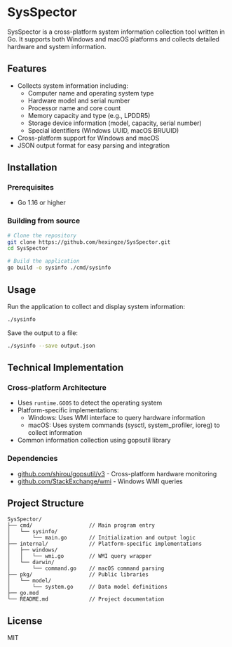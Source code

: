 # SysSpector

SysSpector is a cross-platform system information collection tool written in Go. It supports both Windows and macOS platforms and collects detailed hardware and system information.

## Features

- Collects system information including:
  - Computer name and operating system type
  - Hardware model and serial number
  - Processor name and core count
  - Memory capacity and type (e.g., LPDDR5)
  - Storage device information (model, capacity, serial number)
  - Special identifiers (Windows UUID, macOS BRUUID)
- Cross-platform support for Windows and macOS
- JSON output format for easy parsing and integration

## Installation

### Prerequisites

- Go 1.16 or higher

### Building from source

```bash
# Clone the repository
git clone https://github.com/hexingze/SysSpector.git
cd SysSpector

# Build the application
go build -o sysinfo ./cmd/sysinfo
```

## Usage

Run the application to collect and display system information:

```bash
./sysinfo
```

Save the output to a file:

```bash
./sysinfo --save output.json
```

## Technical Implementation

### Cross-platform Architecture

- Uses `runtime.GOOS` to detect the operating system
- Platform-specific implementations:
  - Windows: Uses WMI interface to query hardware information
  - macOS: Uses system commands (sysctl, system_profiler, ioreg) to collect information
- Common information collection using gopsutil library

### Dependencies

- [github.com/shirou/gopsutil/v3](https://github.com/shirou/gopsutil) - Cross-platform hardware monitoring
- [github.com/StackExchange/wmi](https://github.com/StackExchange/wmi) - Windows WMI queries

## Project Structure

```
SysSpector/
├── cmd/                  // Main program entry
│   └── sysinfo/
│       └── main.go       // Initialization and output logic
├── internal/             // Platform-specific implementations
│   ├── windows/          
│   │   └── wmi.go        // WMI query wrapper
│   └── darwin/
│       └── command.go    // macOS command parsing
├── pkg/                  // Public libraries
│   └── model/
│       └── system.go     // Data model definitions
├── go.mod
└── README.md             // Project documentation
```

## License

MIT
